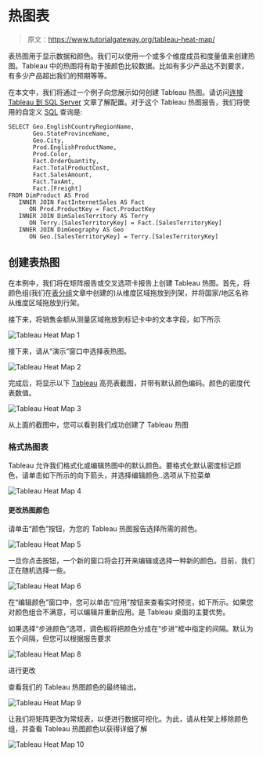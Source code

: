 # 热图表

> 原文：<https://www.tutorialgateway.org/tableau-heat-map/>

表热图用于显示数据和颜色。我们可以使用一个或多个维度成员和度量值来创建热图。Tableau 中的热图将有助于按颜色比较数据。比如有多少产品达不到要求，有多少产品超出我们的预期等等。

在本文中，我们将通过一个例子向您展示如何创建 Tableau 热图。请访问[连接 Tableau 到 SQL Server](https://www.tutorialgateway.org/connecting-tableau-to-sql-server/) 文章了解配置。对于这个 Tableau 热图报告，我们将使用的自定义 [SQL](https://www.tutorialgateway.org/sql/) 查询是:

```
SELECT Geo.EnglishCountryRegionName, 
       Geo.StateProvinceName, 
       Geo.City, 
       Prod.EnglishProductName, 
       Prod.Color, 
       Fact.OrderQuantity, 
       Fact.TotalProductCost, 
       Fact.SalesAmount, 
       Fact.TaxAmt, 
       Fact.[Freight]
FROM DimProduct AS Prod 
   INNER JOIN FactInternetSales AS Fact 
      ON Prod.ProductKey = Fact.ProductKey 
   INNER JOIN DimSalesTerritory AS Terry 
      ON Terry.[SalesTerritoryKey] = Fact.[SalesTerritoryKey] 
   INNER JOIN DimGeography AS Geo 
      ON Geo.[SalesTerritoryKey] = Terry.[SalesTerritoryKey]
```

## 创建表热图

在本例中，我们将在矩阵报告或交叉选项卡报告上创建 Tableau 热图。首先，将颜色组(我们在[表分组](https://www.tutorialgateway.org/tableau-grouping/)文章中创建的)从维度区域拖放到列架，并将国家/地区名称从维度区域拖放到行架。

接下来，将销售金额从测量区域拖放到标记卡中的文本字段，如下所示

![Tableau Heat Map 1](img/cb94b3fdf359d3e0925ba382e7971173.png)

接下来，请从“演示”窗口中选择表热图。

![Tableau Heat Map 2](img/5cb84d04dd71f3799456d1678c6efc1e.png)

完成后，将显示以下 [Tableau](https://www.tutorialgateway.org/tableau/) 高亮表截图，并带有默认颜色编码。颜色的密度代表数值。

![Tableau Heat Map 3](img/8d37eb6afe387b83591f48275c4b8399.png)

从上面的截图中，您可以看到我们成功创建了 Tableau 热图

### 格式热图表

Tableau 允许我们格式化或编辑热图中的默认颜色。要格式化默认密度标记颜色，请单击如下所示的向下箭头，并选择编辑颜色..选项从下拉菜单

![Tableau Heat Map 4](img/9af99d58d631f2421acf5ec9430dc6ab.png)

#### 更改热图颜色

请单击“颜色”按钮，为您的 Tableau 热图报告选择所需的颜色。

![Tableau Heat Map 5](img/1b249e5f6db427bc29e4121ea08f5995.png)

一旦你点击按钮，一个新的窗口将会打开来编辑或选择一种新的颜色。目前，我们正在随机选择一些。

![Tableau Heat Map 6](img/a7c966f4053330aada350abbbe87e8b4.png)

在“编辑颜色”窗口中，您可以单击“应用”按钮来查看实时预览，如下所示。如果您对颜色组合不满意，可以编辑并重新应用。是 Tableau 桌面的主要优势。

如果选择“步进颜色”选项，调色板将把颜色分成在“步进”框中指定的间隔。默认为五个间隔，但您可以根据报告要求

![Tableau Heat Map 8](img/a2b7ca41e921e676b47879beff4e5387.png)

进行更改

查看我们的 Tableau 热图颜色的最终输出。

![Tableau Heat Map 9](img/c26ff81420b584af18bd05d4c93215c9.png)

让我们将矩阵更改为常规表，以便进行数据可视化。为此，请从柱架上移除颜色组，并查看 Tableau 热图颜色以获得详细了解

![Tableau Heat Map 10](img/2e7e72a4f98b74979d8dd301d1df533f.png)